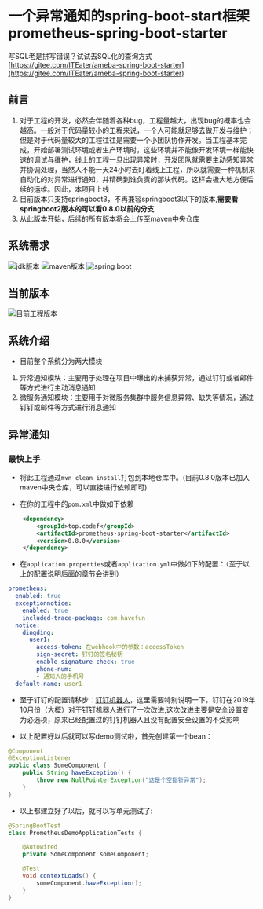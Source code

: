 # 一个异常通知的spring-boot-start框架 prometheus-spring-boot-starter


写SQL老是拼写错误？试试去SQL化的查询方式[https://gitee.com/ITEater/ameba-spring-boot-starter](https://gitee.com/ITEater/ameba-spring-boot-starter)

## 前言

1. 对于工程的开发，必然会伴随着各种bug，工程量越大，出现bug的概率也会越高。一般对于代码量较小的工程来说，一个人可能就足够去做开发与维护；但是对于代码量较大的工程往往是需要一个小团队协作开发。当工程基本完成，开始部署测试环境或者生产环境时，这些环境并不能像开发环境一样能快速的调试与维护，线上的工程一旦出现异常时，开发团队就需要主动感知异常并协调处理，当然人不能一天24小时去盯着线上工程，所以就需要一种机制来自动化的对异常进行通知，并精确到谁负责的那块代码。这样会极大地方便后续的运维。因此，本项目上线
2. 目前版本只支持springboot3，不再兼容springboot3以下的版本,**需要看springboot2版本的可以看0.8.0以前的分支**
3. 从此版本开始，后续的所有版本将会上传至maven中央仓库

## 系统需求

![jdk版本](https://img.shields.io/badge/java-17%2B-red.svg?style=for-the-badge&logo=appveyor) ![maven版本](https://img.shields.io/badge/maven-3.2.5%2B-red.svg?style=for-the-badge&logo=appveyor) ![spring boot](https://img.shields.io/badge/spring%20boot-3.0.0%2B-red.svg?style=for-the-badge&logo=appveyor)

## 当前版本

![目前工程版本](https://img.shields.io/badge/version-0.8.0-green.svg?style=for-the-badge&logo=appveyor)

## 系统介绍

- 目前整个系统分为两大模块
1. 异常通知模块：主要用于处理在项目中曝出的未捕获异常，通过钉钉或者邮件等方式进行主动消息通知
2. 微服务通知模块：主要用于对微服务集群中服务信息异常、缺失等情况，通过钉钉或邮件等方式进行消息通知


## 异常通知


### 最快上手

- 将此工程通过``mvn clean install``打包到本地仓库中。(目前0.8.0版本已加入maven中央仓库，可以直接进行依赖即可)

- 在你的工程中的``pom.xml``中做如下依赖

```xml
	<dependency>
		<groupId>top.codef</groupId>
		<artifactId>prometheus-spring-boot-starter</artifactId>
		<version>0.8.0</version>
	</dependency>
```

- 在``application.properties``或者``application.yml``中做如下的配置：（至于以上的配置说明后面的章节会讲到）

```yaml
prometheus:
  enabled: true
  exceptionnotice:
    enabled: true
    included-trace-package: com.havefun
  notice:
    dingding:
      user1:
        access-token: 在webhook中的参数：accessToken
        sign-secret: 钉钉的签名秘钥
        enable-signature-check: true
        phone-num: 
        - 通知人的手机号
  default-name: user1
```

- 至于钉钉的配置请移步：[钉钉机器人](https://open-doc.dingtalk.com/microapp/serverapi2/krgddi "自定义机器人")，这里需要特别说明一下，钉钉在2019年10月份（大概）对于钉钉机器人进行了一次改进,这次改进主要是安全设置变为必选项，原来已经配置过的钉钉机器人且没有配置安全设置的不受影响

- 以上配置好以后就可以写demo测试啦，首先创建第一个bean：

```java
@Component
@ExceptionListener
public class SomeComponent {
	public String haveException() {
		throw new NullPointerException("这是个空指针异常");
	}
}
```

- 以上都建立好了以后，就可以写单元测试了:
```java
@SpringBootTest
class PrometheusDemoApplicationTests {

	@Autowired
	private SomeComponent someComponent;

	@Test
	void contextLoads() {
		someComponent.haveException();
	}
}